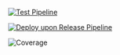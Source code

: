 [![Test Pipeline](https://github.com/siawli/VTTP-Project/actions/workflows/testPipeline1.yaml/badge.svg)](https://github.com/siawli/VTTP-Project/actions/workflows/testPipeline1.yaml)

[![Deploy upon Release Pipeline](https://github.com/siawli/VTTP-Project/actions/workflows/deployPipeline2.yaml/badge.svg)](https://github.com/siawli/VTTP-Project/actions/workflows/deployPipeline2.yaml)

![Coverage](https://paf-siawli.sgp1.digitaloceanspaces.com/coverage/VTTP-Project/jacoco.svg)
